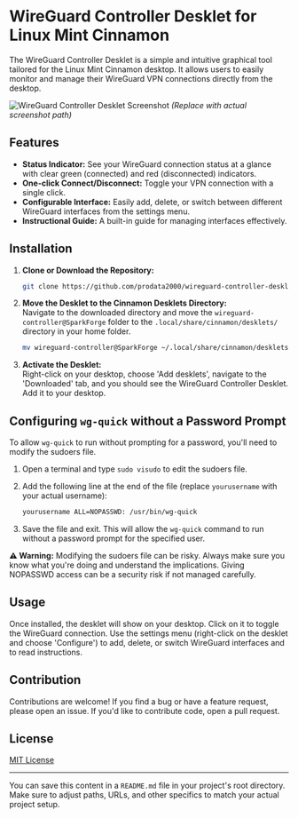 # WireGuard Controller Desklet for Linux Mint Cinnamon

The WireGuard Controller Desklet is a simple and intuitive graphical tool tailored for the Linux Mint Cinnamon desktop. It allows users to easily monitor and manage their WireGuard VPN connections directly from the desktop.

![WireGuard Controller Desklet Screenshot](path_to_screenshot.png) *(Replace with actual screenshot path)*

## Features

- **Status Indicator:** See your WireGuard connection status at a glance with clear green (connected) and red (disconnected) indicators.
- **One-click Connect/Disconnect:** Toggle your VPN connection with a single click.
- **Configurable Interface:** Easily add, delete, or switch between different WireGuard interfaces from the settings menu.
- **Instructional Guide:** A built-in guide for managing interfaces effectively.

## Installation

1. **Clone or Download the Repository:**  
   ```bash
   git clone https://github.com/prodata2000/wireguard-controller-desklet.git
   ```

2. **Move the Desklet to the Cinnamon Desklets Directory:**  
   Navigate to the downloaded directory and move the `wireguard-controller@SparkForge` folder to the `.local/share/cinnamon/desklets/` directory in your home folder.

   ```bash
   mv wireguard-controller@SparkForge ~/.local/share/cinnamon/desklets/
   ```

3. **Activate the Desklet:**  
   Right-click on your desktop, choose 'Add desklets', navigate to the 'Downloaded' tab, and you should see the WireGuard Controller Desklet. Add it to your desktop.

## Configuring `wg-quick` without a Password Prompt

To allow `wg-quick` to run without prompting for a password, you'll need to modify the sudoers file.

1. Open a terminal and type `sudo visudo` to edit the sudoers file.
2. Add the following line at the end of the file (replace `yourusername` with your actual username):

   ```bash
   yourusername ALL=NOPASSWD: /usr/bin/wg-quick
   ```

3. Save the file and exit. This will allow the `wg-quick` command to run without a password prompt for the specified user.

**⚠️ Warning:** Modifying the sudoers file can be risky. Always make sure you know what you're doing and understand the implications. Giving NOPASSWD access can be a security risk if not managed carefully.

## Usage

Once installed, the desklet will show on your desktop. Click on it to toggle the WireGuard connection. Use the settings menu (right-click on the desklet and choose 'Configure') to add, delete, or switch WireGuard interfaces and to read instructions.

## Contribution

Contributions are welcome! If you find a bug or have a feature request, please open an issue. If you'd like to contribute code, open a pull request.

## License

[MIT License](LICENSE.txt)

---

You can save this content in a `README.md` file in your project's root directory. Make sure to adjust paths, URLs, and other specifics to match your actual project setup.
